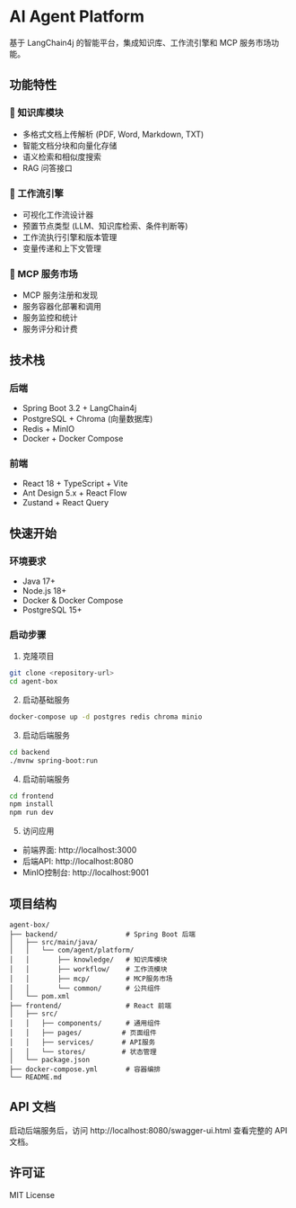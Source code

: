 # AI Agent Platform

基于 LangChain4j 的智能平台，集成知识库、工作流引擎和 MCP 服务市场功能。

## 功能特性

### 🧠 知识库模块
- 多格式文档上传解析 (PDF, Word, Markdown, TXT)
- 智能文档分块和向量化存储
- 语义检索和相似度搜索
- RAG 问答接口

### 🔄 工作流引擎
- 可视化工作流设计器
- 预置节点类型 (LLM、知识库检索、条件判断等)
- 工作流执行引擎和版本管理
- 变量传递和上下文管理

### 🛒 MCP 服务市场
- MCP 服务注册和发现
- 服务容器化部署和调用
- 服务监控和统计
- 服务评分和计费

## 技术栈

### 后端
- Spring Boot 3.2 + LangChain4j
- PostgreSQL + Chroma (向量数据库)
- Redis + MinIO
- Docker + Docker Compose

### 前端
- React 18 + TypeScript + Vite
- Ant Design 5.x + React Flow
- Zustand + React Query

## 快速开始

### 环境要求
- Java 17+
- Node.js 18+
- Docker & Docker Compose
- PostgreSQL 15+

### 启动步骤

1. 克隆项目
```bash
git clone <repository-url>
cd agent-box
```

2. 启动基础服务
```bash
docker-compose up -d postgres redis chroma minio
```

3. 启动后端服务
```bash
cd backend
./mvnw spring-boot:run
```

4. 启动前端服务
```bash
cd frontend
npm install
npm run dev
```

5. 访问应用
- 前端界面: http://localhost:3000
- 后端API: http://localhost:8080
- MinIO控制台: http://localhost:9001

## 项目结构

```
agent-box/
├── backend/                 # Spring Boot 后端
│   ├── src/main/java/
│   │   └── com/agent/platform/
│   │       ├── knowledge/   # 知识库模块
│   │       ├── workflow/    # 工作流模块
│   │       ├── mcp/         # MCP服务市场
│   │       └── common/      # 公共组件
│   └── pom.xml
├── frontend/                # React 前端
│   ├── src/
│   │   ├── components/      # 通用组件
│   │   ├── pages/          # 页面组件
│   │   ├── services/       # API服务
│   │   └── stores/         # 状态管理
│   └── package.json
├── docker-compose.yml       # 容器编排
└── README.md
```

## API 文档

启动后端服务后，访问 http://localhost:8080/swagger-ui.html 查看完整的 API 文档。

## 许可证

MIT License
